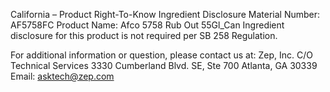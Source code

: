  
 
 
California – Product Right-To-Know Ingredient Disclosure 
Material Number: AF5758FC 
Product Name: Afco 5758 Rub Out 55Gl_Can 
Ingredient disclosure for this product is not required per SB 258 Regulation. 
 
For additional information or question, please contact us at: 
Zep, Inc. 
C/O Technical Services 
3330 Cumberland Blvd. SE, Ste 700 
Atlanta, GA 30339 
Email: asktech@zep.com 
 
 
 
 
